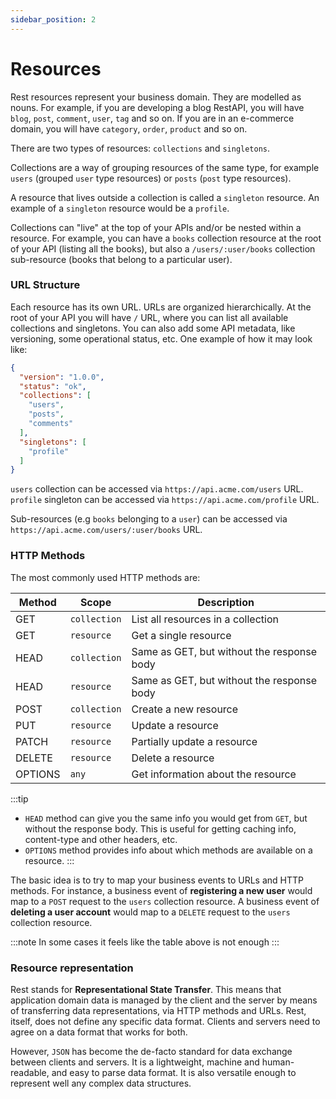 ```yaml
---
sidebar_position: 2
---
```


# Resources

Rest resources represent your business domain. They are modelled as nouns. For example, if you are developing a blog RestAPI, you will have `blog`, `post`, `comment`, `user`, `tag` and so on.
If you are in an e-commerce domain, you will have `category`, `order`, `product` and so on.

There are two types of resources: `collections` and `singletons`.

Collections are a way of grouping resources of the same type, for example `users` (grouped `user` type resources) or `posts` (`post` type resources).

A resource that lives outside a collection is called a `singleton` resource. An example of a `singleton` resource would be a `profile`.

Collections can "live" at the top of your APIs and/or be nested within a resource. For example, you can have a `books` collection resource at the root of your API (listing all the books), but also a `/users/:user/books` collection sub-resource
(books that belong to a particular user).

### URL Structure

Each resource has its own URL. URLs are organized hierarchically. At the root of your API you will have `/` URL,
where you can list all available collections and singletons. You can also add some API metadata, like versioning, some operational status, etc.
One example of how it may look like:

```json title="GET https://api.acme.com/"
{
  "version": "1.0.0",
  "status": "ok",
  "collections": [
    "users",
    "posts",
    "comments"
  ],
  "singletons": [
    "profile"
  ]
}
```

`users` collection can be accessed via `https://api.acme.com/users` URL. `profile` singleton can be accessed via `https://api.acme.com/profile` URL.

Sub-resources (e.g `books` belonging to a `user`) can be accessed via `https://api.acme.com/users/:user/books` URL.

### HTTP Methods

The most commonly used HTTP methods are:

| Method  | Scope        | Description                                |
|---------|--------------|--------------------------------------------|
| GET     | `collection` | List all resources in a collection         |
| GET     | `resource`   | Get a single resource                      |
| HEAD    | `collection` | Same as GET, but without the response body |
| HEAD    | `resource`   | Same as GET, but without the response body |
| POST    | `collection` | Create a new resource                      |
| PUT     | `resource`   | Update a resource                          |
| PATCH   | `resource`   | Partially update a resource                |
| DELETE  | `resource`   | Delete a resource                          |
| OPTIONS | `any`        | Get information about the resource         |

:::tip
* `HEAD` method can give you the same info you would get from `GET`, but without the response body. This is useful
for getting caching info, content-type and other headers, etc.
* `OPTIONS` method provides info about which methods are available on a resource.
:::

The basic idea is to try to map your business events to URLs and HTTP methods. For instance, a business event of **registering a new user** would
map to a `POST` request to the `users` collection resource. A business event of **deleting a user account** would map to a `DELETE` request to the `users` collection resource.

:::note
In some cases it feels like the table above is not enough
:::

### Resource representation

Rest stands for **Representational State Transfer**. This means that application domain data is managed by the client and the server by means of transferring data representations,
via HTTP methods and URLs. Rest, itself, does not define any specific data format. Clients and servers need to agree on a data format that works for both.

However, `JSON` has become the de-facto standard for data exchange between clients and servers. It is a lightweight, machine and human-readable, and easy to parse data format.
It is also versatile enough to represent well any complex data structures.
